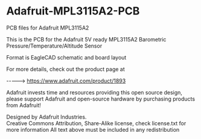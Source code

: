 Adafruit-MPL3115A2-PCB
======================

PCB files for Adafruit MPL3115A2


This is the PCB for the Adafruit 5V ready MPL3115A2 Barometric 
Pressure/Temperature/Altitude Sensor

Format is EagleCAD schematic and board layout

For more details, check out the product page at

-----> https://www.adafruit.com/product/1893

Adafruit invests time and resources providing this open source design, 
please support Adafruit and open-source hardware by purchasing 
products from Adafruit!

Designed by Adafruit Industries.  
Creative Commons Attribution, Share-Alike license, check license.txt for more information
All text above must be included in any redistribution